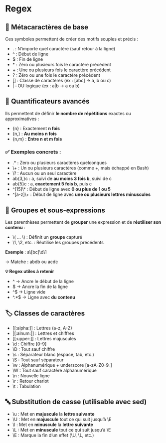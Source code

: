 # Regex

## **🧩 Métacaractères de base**

Ces symboles permettent de créer des motifs souples et précis :

- . : N’importe quel caractère (sauf retour à la ligne)
- ^ : Début de ligne
- $ : Fin de ligne
- \* : Zéro ou plusieurs fois le caractère précédent
- \+ : Une ou plusieurs fois le caractère précédent
- \? : Zéro ou une fois le caractère précédent
- \[] : Classe de caractères (ex : [abc] → a, b ou c)
- | : OU logique (ex : a|b → a ou b)

## **🔢 Quantificateurs avancés**

Ils permettent de définir **le nombre de répétitions** exactes ou approximatives :

- {n} : Exactement **n fois**
- {n,} : **Au moins n fois**
- {n,m} : **Entre n et m fois**

### **✅ Exemples concrets :**

- .* : Zero ou plusieurs caractères quelconques
- \\+ : Un ou plusieurs caractères (comme +, mais échappé en Bash)
- \\? : Aucun ou un seul caractère
- ab\{3,\}c : a, suivi de **au moins 3 fois b**, suivi de c
- ab\{5\}c : a, **exactement 5 fois b**, puis c
- ^\[15]\\* : Début de ligne avec **0 ou plus de 1 ou 5**
- ^\[a-z]\\+ : Début de ligne avec **une ou plusieurs lettres minuscules**

## **🔁 Groupes et sous-expressions**

Les parenthèses permettent de **grouper** une expression et de **réutiliser son contenu** :

- \\( … \\) : Définit un **groupe** capturé
- \\1, \\2, etc. : Réutilise les groupes précédents

**Exemple** : a\\[bc]\\d\\1

→ Matche : abdb ou acdc

**💡 Regex utiles à retenir**

- ^ → Ancre le début de la ligne
- $ → Ancre la fin de la ligne
- ^$ → Ligne vide
- ^.*$ → Ligne avec **du contenu**



## **🏷️ Classes de caractères**

- \[\[:alpha:]] : Lettres (a-z, A-Z)
- \[\[:alnum:]] : Lettres et chiffres
- \[\[:upper:]] : Lettres majuscules
- \\d : Chiffre [0-9]
- \\D : Tout sauf chiffre
- \\s : Séparateur blanc (espace, tab, etc.)
- \\S : Tout sauf séparateur
- \\w : Alphanumérique + underscore [a-zA-Z0-9_]
- \\W : Tout sauf caractère alphanumérique
- \\n : Nouvelle ligne
- \\r : Retour chariot
- \\t : Tabulation



## **🔤 Substitution de casse (utilisable avec sed)**

- \\u : Met en **majuscule** la **lettre suivante**
- \\U : Met en **majuscule** tout ce qui suit jusqu’à \E
- \\l : Met en **minuscule** la **lettre suivante**
- \\L : Met en **minuscule** tout ce qui suit jusqu’à \E
- \\E : Marque la fin d’un effet (\U, \L, etc.)






